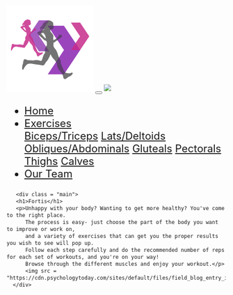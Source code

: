 
<html xmlns:fb="http://ogp.me/ns/fb#">
<html lang="en-us">
<html>
  <head>
	  <link rel="stylesheet" type="text/css" href="style.css"/>
	  <img src="icon.png"/>
	  <meta charset="utf-8">
   <meta name="viewport" content="width=device-width, initial-scale=1">
   <link rel="stylesheet" href="https://maxcdn.bootstrapcdn.com/bootstrap/3.3.7/css/bootstrap.min.css">
   <link href="https://fonts.googleapis.com/css?family=Raleway" rel="stylesheet">
   <link rel="stylesheet" href="https://www.w3schools.com/w3css/4/w3.css">
   <meta http-equiv="Content-Type" content="text/html; charset=UTF-8" />
  </head>
  <body>
                   <button type="button" class="navbar-toggle" data-toggle="collapse" data-target="#myNavbar">
       <span class="icon-bar"></span>
       <span class="icon-bar"></span>
       <span class="icon-bar"></span>                       
     </button>
                   <a class="navbar-brand" href="/index.html"><img src="/images/homebtn.png" style="max-width:12%; height:auto;transform: translateY(-22%);"></a>
               <div class="collapse navbar-collapse" id="myNavbar" style="font-size:2.5vmin">
                   <ul class="nav navbar-nav navbar-right">
                       <li><a href="README.md">Home</a></li>
                       <li class="dropdown">
                           <a href="javascript:void(0)" class="dropbtn">Exercises</a>
                           <div class="dropdown-content">
                               <a href="BicepsTriceps.html">Biceps/Triceps</a>
                               <a href="LatsDeltoids.html">Lats/Deltoids</a>
                               <a href="ObliquesAbdominals.html">Obliques/Abdominals</a>
                               <a href="Gluteals.html">Gluteals</a>
			       <a href="Pectorals.html">Pectorals</a>
				<a href="Thighs.html">Thighs</a>
				<a href="Calves.html">Calves</a>
                           </div> 
                       </li>
                       <li><a href="team.html">Our Team</a></li>
                   </ul>
               </div>
	      
       <div class = "main">
       <h1>Fortis</h1>
       <p>Unhappy with your body? Wanting to get more healthy? You've come to the right place. 
          The process is easy- just choose the part of the body you want to improve or work on,
          and a variety of exercises that can get you the proper results you wish to see will pop up. 
          Follow each step carefully and do the recommended number of reps for each set of workouts, and you're on your way! 
          Browse through the different muscles and enjoy your workout.</p>
          <img src = "https://cdn.psychologytoday.com/sites/default/files/field_blog_entry_images/%20Andrey%20Burmakin_Shutterstock.jpg"/> 
      </div>
  </body>
</html>
